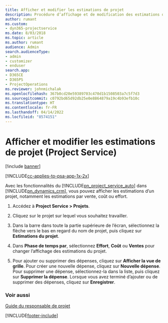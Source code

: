 ```yaml
---
title: Afficher et modifier les estimations de projet
description: Procédure d’affichage et de modification des estimations de projet dans Project Service
author: rumant
ms.custom:
- dyn365-projectservice
ms.date: 8/03/2018
ms.topic: article
ms.author: rumant
audience: Admin
search.audienceType:
- admin
- customizer
- enduser
search.app:
- D365CE
- D365PS
- ProjectOperations
ms.reviewer: johnmichalak
ms.openlocfilehash: 367b0cd20e59389703c470d1b1508503a7c5f7d3
ms.sourcegitcommit: c0792bd65d92db25e0e8864879a19c4b93efb10c
ms.translationtype: HT
ms.contentlocale: fr-FR
ms.lasthandoff: 04/14/2022
ms.locfileid: "8574151"
---
```

# <a name="view-and-edit-project-estimates-project-service"></a>Afficher et modifier les estimations de projet (Project Service)

[!include [banner](../includes/psa-now-project-operations.md)]

[!INCLUDE[cc-applies-to-psa-app-1x-2x](../includes/cc-applies-to-psa-app-1x-2x.md)]

Avec les fonctionnalités du [!INCLUDE[pn_project_service_auto](../includes/pn-project-service-auto.md)] dans [!INCLUDE[pn_dynamics_crm](../includes/pn-dynamics-crm.md)], vous pouvez afficher les estimations d’un projet, notamment les estimations par vente, coût ou effort.  
  
1.  Accédez à **Project Service > Projets**.  
  
2.  Cliquez sur le projet sur lequel vous souhaitez travailler.  
  
3.  Dans la barre dans toute la partie supérieure de l’écran, sélectionnez la flèche vers le bas en regard du nom de projet, puis cliquez sur **Estimations du projet**.  
  
4.  Dans **Phase de temps par**, sélectionnez **Effort**, **Coût** ou **Ventes** pour changer l’affichage des estimations du projet.  
  
5.  Pour ajouter ou supprimer des dépenses, cliquez sur **Afficher la vue de grille**. Pour créer une nouvelle dépense, cliquez sur **Nouvelle dépense**. Pour supprimer une dépense, sélectionnez-la dans la liste, puis cliquez sur **Supprimer la dépense**. Lorsque vous avez terminé d’ajouter ou de supprimer des dépenses, cliquez sur **Enregistrer**.  
  
### <a name="see-also"></a>Voir aussi  
 [Guide du responsable de projet](../psa/project-manager-guide.md)


[!INCLUDE[footer-include](../includes/footer-banner.md)]
